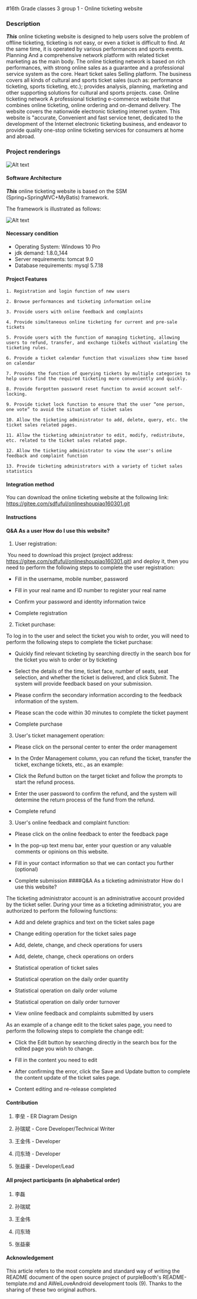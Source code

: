 #16th Grade classes 3 group 1 - Online ticketing website

### Description
***This***  online ticketing website is designed to help users solve the problem of offline ticketing, ticketing is not easy, or even a ticket is difficult to find. At the same time, it is operated by various performances and sports events.
Planning
And a comprehensive network platform with related ticket marketing as the main body. The online ticketing network is based on rich performances, with strong online sales as a guarantee and a professional service system as the core.
Heart ticket sales
Selling platform. The business covers all kinds of cultural and sports ticket sales (such as: performance ticketing, sports ticketing, etc.); provides analysis, planning, marketing and other supporting solutions for cultural and sports projects.
case. Online ticketing network
A professional ticketing e-commerce website that combines online ticketing, online ordering and on-demand delivery. The website covers the nationwide electronic ticketing internet system.
This website is "accurate,
Convenient and fast service tenet, dedicated to the development of the Internet electronic ticketing business, and endeavor to provide quality one-stop online ticketing services for consumers at home and abroad.

### Project renderings
![Alt text](https://timgsa.baidu.com/timg?image&quality=80&size=b9999_10000&sec=1573060635351&di=b347c803c14372c76ca5e8f65e148445&imgtype=0&src=http%3A%2F%2Fg.hiphotos.baidu.com%2Fzhidao%2Fpic%2Fitem%2F9c16fdfaaf51f3de8a23dee795eef01f3b29799b.jpg)


#### Software Architecture

***This*** online ticketing website is based on the SSM (Spring+SpringMVC+MyBatis) framework.

The framework is illustrated as follows:

![Alt text](https://timgsa.baidu.com/timg?image&quality=80&size=b9999_10000&sec=1573096262528&di=4cb661cc8a1d7bc0b113f4fe18d27cc9&imgtype=0&src=http%3A%2F%2Fupload.mobiletrain.org%2F2018%2F0920%2F1537433411202.png)

#### Necessary condition
 * Operating System: Windows 10 Pro
 * jdk demand: 1.8.0_144
 * Server requirements: tomcat 9.0
 * Database requirements: mysql 5.7.18

#### Project Features
    1. Registration and login function of new users
     
    2. Browse performances and ticketing information online
     
    3. Provide users with online feedback and complaints
     
    4. Provide simultaneous online ticketing for current and pre-sale tickets
     
    5. Provide users with the function of managing ticketing, allowing users to refund, transfer, and exchange tickets without violating the ticketing rules.
     
    6. Provide a ticket calendar function that visualizes show time based on calendar
     
    7. Provides the function of querying tickets by multiple categories to help users find the required ticketing more conveniently and quickly.
     
    8. Provide forgotten password reset function to avoid account self-locking.
     
    9. Provide ticket lock function to ensure that the user “one person, one vote” to avoid the situation of ticket sales
     
    10. Allow the ticketing administrator to add, delete, query, etc. the ticket sales related pages.
     
    11. Allow the ticketing administrator to edit, modify, redistribute, etc. related to the ticket sales related page.
     
    12. Allow the ticketing administrator to view the user's online feedback and complaint function
     
    13. Provide ticketing administrators with a variety of ticket sales statistics

#### Integration method
  You can download the online ticketing website at the following link: <https://gitee.com/sdfuful/onlineshoupiao160301.git>

#### Instructions
#### Q&A As a user How do I use this website?
1. User registration:

 You need to download this project (project address: <https://gitee.com/sdfuful/onlineshoupiao160301.git>) and deploy it, then you need to perform the following steps to complete the user registration:
* Fill in the username, mobile number, password

* Fill in your real name and ID number to register your real name

* Confirm your password and identity information twice

* Complete registration
  
2. Ticket purchase:

To log in to the user and select the ticket you wish to order, you will need to perform the following steps to complete the ticket purchase:
* Quickly find relevant ticketing by searching directly in the search box for the ticket you wish to order or by ticketing

* Select the details of the time, ticket face, number of seats, seat selection, and whether the ticket is delivered, and click Submit. The system will provide feedback based on your submission.

* Please confirm the secondary information according to the feedback information of the system.

* Please scan the code within 30 minutes to complete the ticket payment

* Complete purchase
    
3. User's ticket management operation:
* Please click on the personal center to enter the order management

* In the Order Management column, you can refund the ticket, transfer the ticket, exchange tickets, etc., as an example:

* Click the Refund button on the target ticket and follow the prompts to start the refund process.

* Enter the user password to confirm the refund, and the system will determine the return process of the fund from the refund.

* Complete refund
  
      
3. User's online feedback and complaint function:
* Please click on the online feedback to enter the feedback page

* In the pop-up text menu bar, enter your question or any valuable comments or opinions on this website.

* Fill in your contact information so that we can contact you further (optional)

* Complete submission
####Q&A As a ticketing administrator How do I use this website?

The ticketing administrator account is an administrative account provided by the ticket seller. During your time as a ticketing administrator, you are authorized to perform the following functions:
* Add and delete graphics and text on the ticket sales page

* Change editing operation for the ticket sales page

* Add, delete, change, and check operations for users

* Add, delete, change, check operations on orders

* Statistical operation of ticket sales

* Statistical operation on the daily order quantity

* Statistical operation on daily order volume

* Statistical operation on daily order turnover

* View online feedback and complaints submitted by users

As an example of a change edit to the ticket sales page, you need to perform the following steps to complete the change edit:
* Click the Edit button by searching directly in the search box for the edited page you wish to change.

* Fill in the content you need to edit

* After confirming the error, click the Save and Update button to complete the content update of the ticket sales page.

* Content editing and re-release completed


#### Contribution

1.  李垒    - ER Diagram Design

2.  孙瑞斌  - Core Developer/Technical Writer

3.  王金伟  - Developer

4.  闫东琦  - Developer

5.  张益豪  - Developer/Lead

#### All project participants (in alphabetical order)

1.  李磊  

2.  孙瑞斌

3.  王金伟

4.  闫东琦

5.  张益豪
#### Acknowledgement
     
   This article refers to the most complete and standard way of writing the README document of the open source project of purpleBooth's README-template.md and AWeiLoveAndroid development tools (9).
   Thanks to the sharing of these two original authors.